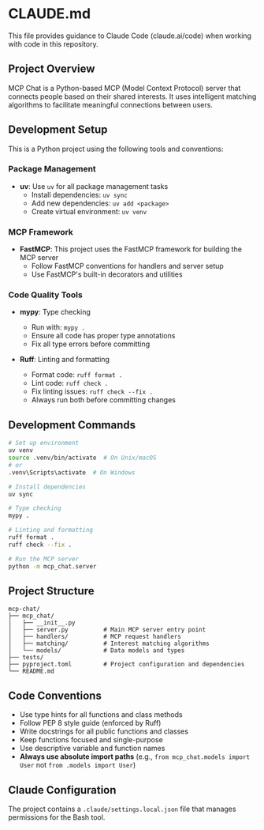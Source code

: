 # CLAUDE.md

This file provides guidance to Claude Code (claude.ai/code) when working with code in this repository.

## Project Overview

MCP Chat is a Python-based MCP (Model Context Protocol) server that connects people based on their shared interests. It uses intelligent matching algorithms to facilitate meaningful connections between users.

## Development Setup

This is a Python project using the following tools and conventions:

### Package Management
- **uv**: Use `uv` for all package management tasks
  - Install dependencies: `uv sync`
  - Add new dependencies: `uv add <package>`
  - Create virtual environment: `uv venv`

### MCP Framework
- **FastMCP**: This project uses the FastMCP framework for building the MCP server
  - Follow FastMCP conventions for handlers and server setup
  - Use FastMCP's built-in decorators and utilities

### Code Quality Tools
- **mypy**: Type checking
  - Run with: `mypy .`
  - Ensure all code has proper type annotations
  - Fix all type errors before committing
  
- **Ruff**: Linting and formatting
  - Format code: `ruff format .`
  - Lint code: `ruff check .`
  - Fix linting issues: `ruff check --fix .`
  - Always run both before committing changes

## Development Commands

```bash
# Set up environment
uv venv
source .venv/bin/activate  # On Unix/macOS
# or
.venv\Scripts\activate  # On Windows

# Install dependencies
uv sync

# Type checking
mypy .

# Linting and formatting
ruff format .
ruff check --fix .

# Run the MCP server
python -m mcp_chat.server
```

## Project Structure

```
mcp-chat/
├── mcp_chat/
│   ├── __init__.py
│   ├── server.py          # Main MCP server entry point
│   ├── handlers/          # MCP request handlers
│   ├── matching/          # Interest matching algorithms
│   └── models/            # Data models and types
├── tests/
├── pyproject.toml         # Project configuration and dependencies
└── README.md
```

## Code Conventions

- Use type hints for all functions and class methods
- Follow PEP 8 style guide (enforced by Ruff)
- Write docstrings for all public functions and classes
- Keep functions focused and single-purpose
- Use descriptive variable and function names
- **Always use absolute import paths** (e.g., `from mcp_chat.models import User` not `from .models import User`)

## Claude Configuration

The project contains a `.claude/settings.local.json` file that manages permissions for the Bash tool.